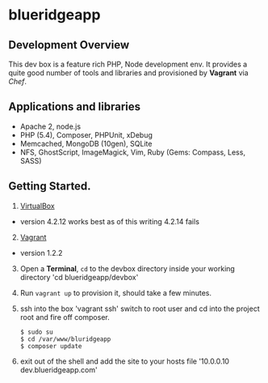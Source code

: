 blueridgeapp
============

## Development Overview

This dev box is a feature rich PHP, Node development env.
It provides a quite good number of tools and libraries and provisioned by **Vagrant** via *Chef*.

## Applications and libraries

 - Apache 2, node.js
 - PHP (5.4), Composer, PHPUnit, xDebug
 - Memcached, MongoDB (10gen), SQLite
 - NFS, GhostScript, ImageMagick, Vim, Ruby (Gems: Compass, Less, SASS)
 
 ## Getting Started.

 1. [VirtualBox](http://www.virtualbox.com)
 - version 4.2.12 works best as of this writing 4.2.14 fails
 
 2. [Vagrant](http://vagrantup.com) 
 - version 1.2.2 

 3. Open a **Terminal**, `cd` to the devbox directory inside your working directory 
 	'cd blueridgeapp/devbox'

 4. Run `vagrant up` to provision it, should take a few minutes.

 5. ssh into the box 'vagrant ssh' switch to root user and cd into the project root and fire off composer.
 		
 		$ sudo su
 		$ cd /var/www/bluridgeapp
 		$ composer update

 6. exit out of the shell and add the site to your hosts file
 	'10.0.0.10 dev.blueridgeapp.com'
